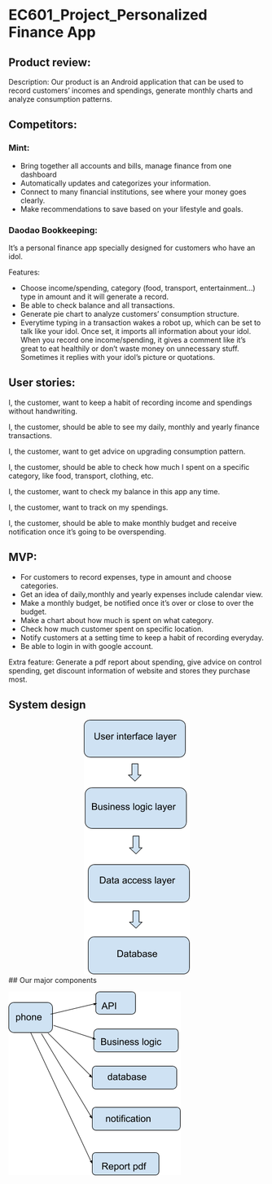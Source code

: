 # EC601_Project_Personalized Finance App

## Product review: 

   Description: Our product is an Android application that can be used to record customers’ incomes and spendings, generate monthly charts and analyze consumption patterns.

## Competitors:

### Mint:
   * Bring together all accounts and bills, manage finance from one dashboard 
   * Automatically updates and categorizes your information.
   * Connect to  many financial institutions, see where your money goes clearly.
   * Make recommendations to save based on your lifestyle and goals.

### Daodao Bookkeeping:

   It’s a personal finance app specially designed for customers who have an idol.

   Features:
   * Choose income/spending, category (food, transport, entertainment…) type in amount and it will generate a record.
   * Be able to check balance and all transactions.
   * Generate pie chart to analyze customers’ consumption structure.
   * Everytime typing in a transaction wakes a robot up, which can be set to talk like your idol. Once set, it imports all information about your idol. When you record one income/spending, it gives a comment like it’s great to eat healthily or don’t waste money on unnecessary stuff. Sometimes it replies with your idol’s picture or quotations.

## User stories:
   I, the customer, want to keep a habit of recording income and spendings without handwriting.

   I, the customer, should be able to see my daily, monthly and yearly finance transactions.

   I, the customer, want to get advice on upgrading consumption pattern.

   I, the customer, should be able to check how much I spent on  a specific category, like food, transport, clothing, etc.

   I, the customer,  want to check my balance in this app any time.

   I, the customer, want to track on my spendings.

   I, the customer, should be able to make monthly budget and receive notification once it’s  going to be overspending.

## MVP:
* For customers to record expenses, type in amount and choose categories.
* Get an idea of daily,monthly and yearly expenses include calendar view.
* Make a monthly budget, be notified once it’s over or close to over the budget.
* Make a chart about how much is spent on what category.
* Check how much customer spent on specific location.
* Notify customers at a setting time to keep a habit of recording everyday.
* Be able to login in with google account.</br>

Extra feature: Generate a pdf report about spending, give advice on control spending, get discount information of website and stores they purchase most.

## System design

<div align=center><img src="https://github.com/jinyu-tn/EC601_Project/blob/master/system%20desing%20601.png"/></div>
## Our major components

   ![majorcomponents](https://github.com/jinyu-tn/EC601_Project/blob/master/major%20components.png)

